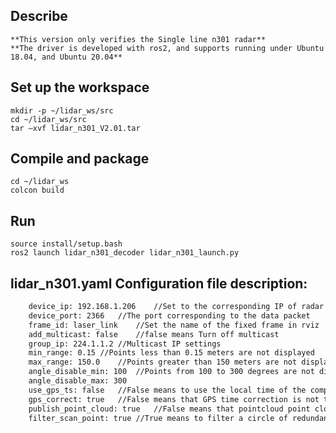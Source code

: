 ## Describe
	**This version only verifies the Single line n301 radar**
	**The driver is developed with ros2, and supports running under Ubuntu 18.04, and Ubuntu 20.04**

## Set up the workspace
```
mkdir -p ~/lidar_ws/src
cd ~/lidar_ws/src
tar –xvf lidar_n301_V2.01.tar
```

## Compile and package
```
cd ~/lidar_ws
colcon build
```

## Run
```
source install/setup.bash
ros2 launch lidar_n301_decoder lidar_n301_launch.py
```



## lidar_n301.yaml Configuration file description: 
~~~xml
	device_ip: 192.168.1.206	//Set to the corresponding IP of radar
	device_port: 2366	//The port corresponding to the data packet
	frame_id: laser_link	//Set the name of the fixed frame in rviz
	add_multicast: false	//false means Turn off multicast
	group_ip: 224.1.1.2	//Multicast IP settings
	min_range: 0.15	//Points less than 0.15 meters are not displayed
	max_range: 150.0	//Points greater than 150 meters are not displayed
	angle_disable_min: 100	//Points from 100 to 300 degrees are not displayed
	angle_disable_max: 300
	use_gps_ts: false	//False means to use the local time of the computer, and true means to use the GPS time
	gps_correct: true	//False means that GPS time correction is not turned on, and true means that GPS time correction is turned on
    publish_point_cloud: true	//False means that pointcloud point cloud is not displayed, and true means that pointcloud point cloud is displayed
    filter_scan_point: true	//True means to filter a circle of redundant points, false means not to filter
~~~







